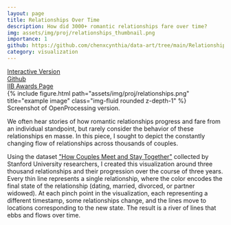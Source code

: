 ```yaml
---
layout: page
title: Relationships Over Time
description: How did 3000+ romantic relationships fare over time? 
img: assets/img/proj/relationships_thumbnail.png
importance: 1
github: https://github.com/chenxcynthia/data-art/tree/main/Relationships%20Over%20Time
category: visualization
---
```


<div class = "projheader">
    <div class="links"><a href='https://openprocessing.org/sketch/1786815' class="btn z-depth-0" role="button"> Interactive Version</a></div>
    <div class="links"><a href='https://github.com/chenxcynthia/data-art/tree/main/Relationships%20Over%20Time' class="btn z-depth-0" role="button"> <i class="fab fa-github gh-icon"></i> Github</a></div>
    <div class="links"><a href='https://www.informationisbeautifulawards.com/showcase/6291-relationships-over-time' class="btn z-depth-0" role="button">IIB Awards Page</a></div>
</div>


<div class="row justify-content-sm-center">
    <div class="col-sm-12 mt-3 mt-md-0">
        {% include figure.html path="assets/img/proj/relationships.png" title="example image" class="img-fluid rounded z-depth-1" %}
    </div>
</div>
<div class="caption">
    Screenshot of OpenProcessing version.
</div>

We often hear stories of how romantic relationships progress and fare from an individual standpoint, but rarely consider the behavior of these relationships en masse. In this piece, I sought to depict the constantly changing flow of relationships across thousands of couples.


Using the dataset ["How Couples Meet and Stay Together"](https://data.stanford.edu/hcmst) collected by Stanford University researchers, I created this visualization around three thousand relationships and their progression over the course of three years. Every thin line represents a single relationship, where the color encodes the final state of the relationship (dating, married, divorced, or partner widowed). At each pinch point in the visualization, each representing a different timestamp, some relationships change, and the lines move to locations corresponding to the new state. The result is a river of lines that ebbs and flows over time.



